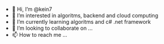 - 👋 Hi, I’m @kein7
- 👀 I’m interested in algoritms, backend and cloud computing 
- 🌱 I’m currently learning algoritms and c# .net framework 
- 💞️ I’m looking to collaborate on ...
- 📫 How to reach me ...

<!---
kein7/kein7 is a ✨ special ✨ repository because its `README.md` (this file) appears on your GitHub profile.
You can click the Preview link to take a look at your changes.
--->
